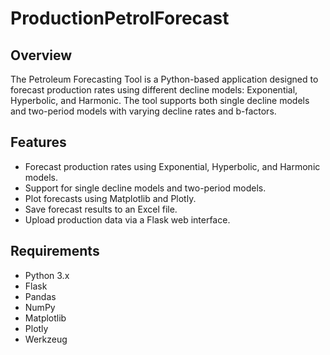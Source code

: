 # ProductionPetrolForecast

## Overview
The Petroleum Forecasting Tool is a Python-based application designed to forecast production rates using different decline models: Exponential, Hyperbolic, and Harmonic. The tool supports both single decline models and two-period models with varying decline rates and b-factors.

## Features
- Forecast production rates using Exponential, Hyperbolic, and Harmonic models.
- Support for single decline models and two-period models.
- Plot forecasts using Matplotlib and Plotly.
- Save forecast results to an Excel file.
- Upload production data via a Flask web interface.

## Requirements
- Python 3.x
- Flask
- Pandas
- NumPy
- Matplotlib
- Plotly
- Werkzeug